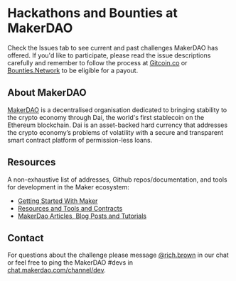 # Hackathons and Bounties at MakerDAO
Check the Issues tab to see current and past challenges MakerDAO has offered. If you'd like to participate, please read the issue descriptions carefully and remember to follow the process at [Gitcoin.co](https://gitcoin.co/how/contributor) or [Bounties.Network](https://explorer.bounties.network) to be eligible for a payout.

## About MakerDAO
[MakerDAO](https://makerdao.com/) is a decentralised organisation dedicated to bringing stability to the crypto economy through Dai, the world's first stablecoin on the Ethereum blockchain. Dai is an asset-backed hard currency that addresses the crypto economy’s problems of volatility with a secure and transparent smart contract platform of permission-less loans.

## Resources
A non-exhaustive list of addresses, Github repos/documentation, and tools for development in the Maker ecosystem:

* [Getting Started With Maker](https://www.reddit.com/r/MakerDAO/comments/8jsalu/getting_started_with_maker/)
* [Resources and Tools and Contracts](https://source.deco.network/rich/challenge-hacksummit-MakerDAO/src/branch/master/Resources%20and%20Tools.md)
* [MakerDao Articles, Blog Posts and Tutorials](https://www.reddit.com/r/MakerDAO/comments/8k8h51/makerdao_articles_blog_posts_and_tutorials/)

## Contact
For questions about the challenge please message [@rich.brown](https://chat.makerdao.com/direct/rich.brown) in our chat or feel free to ping the MakerDAO #devs in [chat.makerdao.com/channel/dev](https://chat.makerdao.com/channel/dev).
